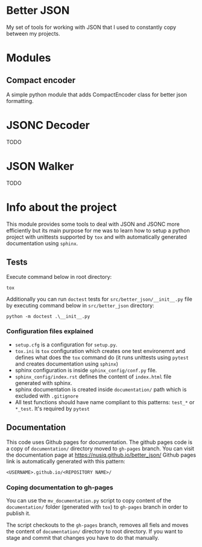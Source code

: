 
# Better JSON
My set of tools for working with JSON that I used to constantly copy between
my projects.

# Modules
## Compact encoder
A simple python module that adds CompactEncoder class for better json
formatting.

# JSONC Decoder
TODO

# JSON Walker
TODO



# Info about the project
This module provides some tools to deal with JSON and JSONC more efficiently
but its main purpose for me was to learn how to setup a python project with
unittests supported by `tox` and with automatically generated documentation
using `sphinx`.

## Tests
Execute command below in root directory:
```
tox
```
Additionally you can run `doctest` tests for `src/better_json/__init__.py`
file by executing command below in `src/better_json` directory:
```
python -m doctest .\__init__.py
```

### Configuration files explained
- `setup.cfg` is a configuration for `setup.py`.
- `tox.ini` is `tox` configuration which creates one test environemnt and
defines what does the `tox` command do (it runs unittests using `pytest` and
creates documentation using `sphinx`)
- sphinx configuration is inside `sphinx_config/conf.py` file.
- `sphinx_config/index.rst` defines the content of `index.html` file generated
with sphinx.
- sphinx documentation is created inside `documentation/` path which is
excluded with `.gitignore`
- All test functions should have name compliant to this patterns: `test_*` or
`*_test`. It's required by `pytest`

## Documentation
This code uses Github pages for documentation. The github pages code is
a copy of `documentation/` directory moved to `gh-pages` branch. You
can visit the documentation page at https://nusiq.github.io/better_json/ 
Github pages link is automatically generated with this pattern:
```
<USERNAME>.github.io/<REPOSITORY NAME>/
```

### Coping documentation to gh-pages
You can use the `mv_documentation.py` script to copy content of the
`documentation/` folder (generated with `tox`) to `gh-pages` branch in order
to publish it.

The script checkouts to the `gh-pages` branch, removes all fiels
and moves the content of `documentation/` directory to root directory. If you
want to stage and commit that changes you have to do that manually.
